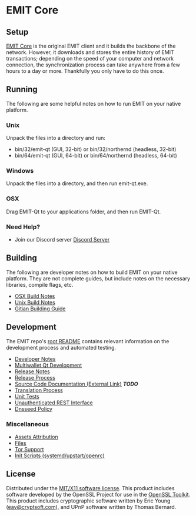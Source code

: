EMIT Core
=====================

Setup
---------------------
[EMIT Core](http://savebitcoin.io) is the original EMIT client and it builds the backbone of the network. However, it downloads and stores the entire history of EMIT transactions; depending on the speed of your computer and network connection, the synchronization process can take anywhere from a few hours to a day or more. Thankfully you only have to do this once.

Running
---------------------
The following are some helpful notes on how to run EMIT on your native platform.

### Unix

Unpack the files into a directory and run:

- bin/32/emit-qt (GUI, 32-bit) or bin/32/northernd (headless, 32-bit)
- bin/64/emit-qt (GUI, 64-bit) or bin/64/northernd (headless, 64-bit)

### Windows

Unpack the files into a directory, and then run emit-qt.exe.

### OSX

Drag EMIT-Qt to your applications folder, and then run EMIT-Qt.

### Need Help?

* Join our Discord server [Discord Server](https://discord.savebitcoin.io)

Building
---------------------
The following are developer notes on how to build EMIT on your native platform. They are not complete guides, but include notes on the necessary libraries, compile flags, etc.

- [OSX Build Notes](build-osx.md)
- [Unix Build Notes](build-unix.md)
- [Gitian Building Guide](gitian-building.md)

Development
---------------------
The EMIT repo's [root README](https://github.com/emit/emit/blob/master/README.md) contains relevant information on the development process and automated testing.

- [Developer Notes](developer-notes.md)
- [Multiwallet Qt Development](multiwallet-qt.md)
- [Release Notes](release-notes.md)
- [Release Process](release-process.md)
- [Source Code Documentation (External Link)](https://dev.visucore.com/bitcoin/doxygen/) ***TODO***
- [Translation Process](translation_process.md)
- [Unit Tests](unit-tests.md)
- [Unauthenticated REST Interface](REST-interface.md)
- [Dnsseed Policy](dnsseed-policy.md)

### Miscellaneous
- [Assets Attribution](assets-attribution.md)
- [Files](files.md)
- [Tor Support](tor.md)
- [Init Scripts (systemd/upstart/openrc)](init.md)

License
---------------------
Distributed under the [MIT/X11 software license](http://www.opensource.org/licenses/mit-license.php).
This product includes software developed by the OpenSSL Project for use in the [OpenSSL Toolkit](https://www.openssl.org/). This product includes
cryptographic software written by Eric Young ([eay@cryptsoft.com](mailto:eay@cryptsoft.com)), and UPnP software written by Thomas Bernard.
